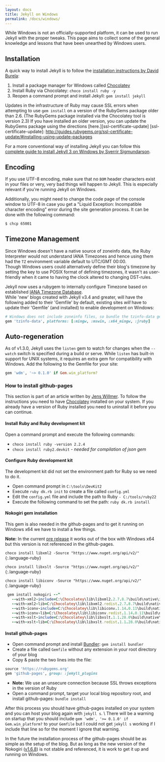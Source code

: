 ```yaml
---
layout: docs
title: Jekyll on Windows
permalink: /docs/windows/
---
```


While Windows is not an officially-supported platform, it can be used to run
Jekyll with the proper tweaks. This page aims to collect some of the general
knowledge and lessons that have been unearthed by Windows users.

## Installation

A quick way to install Jekyll is to follow the [installation instructions by David Burela](https://davidburela.wordpress.com/2015/11/28/easily-install-jekyll-on-windows-with-3-command-prompt-entries-and-chocolatey/):

 1. Install a package manager for Windows called [Chocolatey](https://chocolatey.org/install)
 2. Install Ruby via Chocolatey: `choco install ruby -y`
 3. Reopen a command prompt and install Jekyll: `gem install jekyll`

Updates in the infrastructure of Ruby may cause SSL errors when attempting to use `gem install` on a version of the RubyGems package older than 2.6. (The RubyGems package installed via the Chocolatey tool is version 2.3) If you have installed an older version, you can update the RubyGems package using the directions [here.][ssl-certificate-update]
[ssl-certificate-update]: http://guides.rubygems.org/ssl-certificate-update/#installing-using-update-packages

For a more conventional way of installing Jekyll you can follow this [complete guide to install Jekyll 3 on Windows by Sverrir Sigmundarson][windows-installjekyll3].

[windows-installjekyll3]: https://labs.sverrirs.com/jekyll/

## Encoding

If you use UTF-8 encoding, make sure that no `BOM` header
characters exist in your files or very, very bad things will happen to
Jekyll. This is especially relevant if you're running Jekyll on Windows.

Additionally, you might need to change the code page of the console window to UTF-8
in case you get a "Liquid Exception: Incompatible character encoding" error during
the site generation process. It can be done with the following command:

```sh
$ chcp 65001
```

## Timezone Management

Since Windows doesn't have a native source of zoneinfo data, the Ruby Interpreter would not understand IANA Timezones and hence using them had the `TZ` environment variable default to UTC/GMT 00:00.  
Though Windows users could alternatively define their blog's timezone by setting the key to use POSIX format of defining timezones, it wasn't as user-friendly when it came to having the clock altered to changing DST-rules.

Jekyll now uses a rubygem to internally configure Timezone based on established [IANA Timezone Database](https://en.wikipedia.org/wiki/List_of_tz_database_time_zones).  
While 'new' blogs created with Jekyll v3.4 and greater, will have the following added to their 'Gemfile' by default, existing sites *will* have to update their 'Gemfile' (and installed) to enable development on Windows:

```ruby
# Windows does not include zoneinfo files, so bundle the tzinfo-data gem
gem 'tzinfo-data', platforms: [:mingw, :mswin, :x64_mingw, :jruby]
```

## Auto-regeneration

As of v1.3.0, Jekyll uses the `listen` gem to watch for changes when the
`--watch` switch is specified during a build or serve. While `listen` has
built-in support for UNIX systems, it requires an extra gem for compatibility
with Windows. Add the following to the Gemfile for your site:

```ruby
gem 'wdm', '~> 0.1.0' if Gem.win_platform?
```

### How to install github-pages

This section is part of an article written by [Jens Willmer][jwillmerPost]. To follow the instructions you need to have [Chocolatey][] installed on your system. If you already have a version of Ruby installed you need to uninstall it before you can continue.

#### Install Ruby and Ruby development kit

Open a command prompt and execute the following commands:

 * `choco install ruby -version 2.2.4`
 * `choco install ruby2.devkit` - _needed for compilation of json gem_

#### Configure Ruby development kit

The development kit did not set the environment path for Ruby so we need to do it.

 * Open command prompt in `C:\tools\DevKit2`
 * Execute `ruby dk.rb init` to create a file called `config.yml`
 * Edit the `config.yml` file and include the path to Ruby `- C:/tools/ruby22`
 * Execute the following command to set the path: `ruby dk.rb install`

#### Nokogiri gem installation

This gem is also needed in the github-pages and to get it running on Windows x64 we have to install a few things.


**Note:** In the current [pre release][nokogiriFails] it works out of the box with Windows x64 but this version is not referenced in the github-pages.


`choco install libxml2 -Source "https://www.nuget.org/api/v2/"`{:.language-ruby}

`choco install libxslt -Source "https://www.nuget.org/api/v2/"`{:.language-ruby}

`choco install libiconv -Source "https://www.nuget.org/api/v2/"`{:.language-ruby}

```ruby
 gem install nokogiri --^
   --with-xml2-include=C:\Chocolatey\lib\libxml2.2.7.8.7\build\native\include^
   --with-xml2-lib=C:\Chocolatey\lib\libxml2.redist.2.7.8.7\build\native\bin\v110\x64\Release\dynamic\cdecl^
   --with-iconv-include=C:\Chocolatey\lib\libiconv.1.14.0.11\build\native\include^
   --with-iconv-lib=C:\Chocolatey\lib\libiconv.redist.1.14.0.11\build\native\bin\v110\x64\Release\dynamic\cdecl^
   --with-xslt-include=C:\Chocolatey\lib\libxslt.1.1.28.0\build\native\include^
   --with-xslt-lib=C:\Chocolatey\lib\libxslt.redist.1.1.28.0\build\native\bin\v110\x64\Release\dynamic
```

#### Install github-pages

 * Open command prompt and install [Bundler][]: `gem install bundler`
 * Create a file called `Gemfile` without any extension in your root directory of your blog
 * Copy & paste the two lines into the file:


```ruby
source 'https://rubygems.org'
gem 'github-pages', group: :jekyll_plugins
```

 * **Note:** We use an unsecure connection because SSL throws exceptions in the version of Ruby
 * Open a command prompt, target your local blog repository root, and install github-pages: `bundle install`


After this process you should have github-pages installed on your system and you can host your blog again with `jekyll s`. \\
There will be a warning on startup that you should include `gem 'wdm', '>= 0.1.0' if Gem.win_platform?` to your `Gemfile` but I could not get `jekyll s` working if I include that line so for the moment I ignore that warning.

In the future the installation process of the github-pages should be as simple as the setup of the blog. But as long as the new version of the Nokogiri ([v1.6.8][nokogiriReleases]) is not stable and referenced, it is work to get it up and running on Windows.

[jwillmerPost]: https://jwillmer.de/blog/tutorial/how-to-install-jekyll-and-pages-gem-on-windows-10-x46 "Installation instructions by Jens Willmer"
[Chocolatey]: https://chocolatey.org/install "Package manager for Windows"
[Bundler]: http://bundler.io/ "Ruby Dependencie Manager"
[nokogiriReleases]: https://github.com/sparklemotion/nokogiri/releases "Nokogiri Releases"
[nokogiriFails]: https://github.com/sparklemotion/nokogiri/issues/1456#issuecomment-206481794 "Nokogiri fails to install on Ruby 2.3 for Windows"
